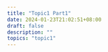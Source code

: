 ```yaml
---
title: "Topic1 Part1"
date: 2024-01-23T21:02:51+08:00
draft: false
description: ""
topics: "topic1"
---
```


<!--more-->
